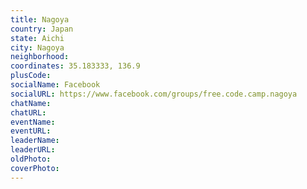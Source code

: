 ```yaml
---
title: Nagoya
country: Japan
state: Aichi
city: Nagoya
neighborhood: 
coordinates: 35.183333, 136.9
plusCode:
socialName: Facebook
socialURL: https://www.facebook.com/groups/free.code.camp.nagoya
chatName:
chatURL:
eventName:
eventURL:
leaderName:
leaderURL:
oldPhoto: 
coverPhoto:
---
```

